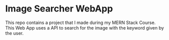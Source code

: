 # Image Searcher WebApp

This repo contains a project that I made during my MERN Stack Course. This Web App uses a API to search for the image with the keyword given by the user.
